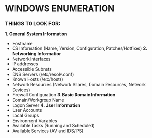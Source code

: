 # WINDOWS ENUMERATION
### THINGS TO LOOK FOR:
**1. General System Information**
   - Hostname
   - OS Information (Name, Version, Configuration, Patches/Hotfixes)
**2. Networking Information**
   - Network Interfaces
   - IP addresses
   - Accessible Subnets
   - DNS Servers (/etc/resolv.conf)
   - Known Hosts (/etc/hosts)
   - Network Resources (Network Shares, Domain Resources, Network Devices)
   - Firewall Configuration
**3. Basic Domain Information**
   - Domain/Workgroup Name
   - Logon Server
**4. User Information**
   - User Accounts
   - Local Groups
   - Environment Variables
   - Available Tasks (Running and Scheduled)
   - Available Services (AV and IDS/IPS)

